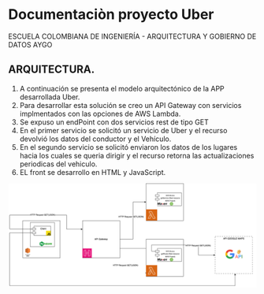 # Documentaciòn proyecto Uber
ESCUELA COLOMBIANA DE INGENIERÍA - ARQUITECTURA Y GOBIERNO DE DATOS AYGO

 

## ARQUITECTURA. 

1.	A continuación se presenta el modelo arquitectónico de la APP desarrollada Uber.
2.	Para desarrollar esta solución se creo un API Gateway con servicios implmentados con las opciones de AWS Lambda.
3.	Se expuso un endPoint con dos servicios rest de tipo GET
4.	En el primer servicio se solicitó un servicio de Uber y el recurso devolvió los datos del conductor y el Vehículo.
5.	En el segundo servicio se solicitó enviaron los datos de los lugares hacia los cuales se queria dirigir y el recurso retorna las actualizaciones periodicas del vehiculo.
6.	EL front se desarrollo en HTML y JavaScript.

![image](https://github.com/ginnko2019/uber/blob/main/Uber.drawio.png?raw=true)

   
